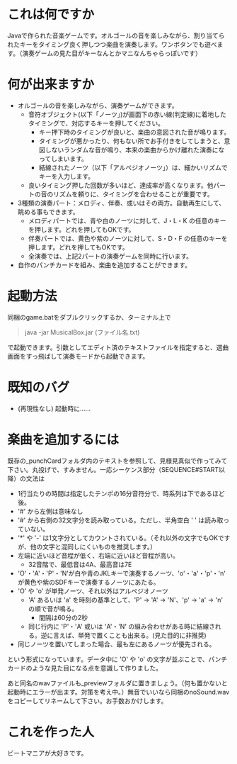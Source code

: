 # これは何ですか
Javaで作られた音楽ゲームです。オルゴールの音を楽しみながら、割り当てられたキーをタイミング良く押しつつ楽曲を演奏します。ワンボタンでも遊べます。（演奏ゲームの見た目がキーなんとかマニなんちゃらっぽいです）

# 何が出来ますか
- オルゴールの音を楽しみながら、演奏ゲームができます。
  - 音符オブジェクト(以下「ノーツ」)が画面下の赤い線(判定線)に着地したタイミングで、対応するキーを押してください。
    - キー押下時のタイミングが良いと、楽曲の意図された音が鳴ります。
    - タイミングが悪かったり、何もない所でお手付きをしてしまうと、意図しないランダムな音が鳴り、本来の楽曲からかけ離れた演奏になってしまいます。
    - 結線されたノーツ（以下「アルペジオノーツ」）は、細かいリズムでキーを入力します。
  - 良いタイミング押した回数が多いほど、達成率が高くなります。他パートの音のリズムを頼りに、タイミングを合わせることが重要です。
- 3種類の演奏パート：メロディ、伴奏、或いはその両方。自動再生にして、眺める事もできます。
  - メロディパートでは、青や白のノーツに対して、J・L・K の任意のキーを押します。どれを押してもOKです。
  - 伴奏パートでは、黄色や紫のノーツに対して、S・D・F の任意のキーを押します。どれを押してもOKです。
  - 全演奏では、上記2パートの演奏ゲームを同時に行います。
- 自作のパンチカードを組み、楽曲を追加することができます。

# 起動方法
同梱のgame.batをダブルクリックするか、ターミナル上で

> java -jar MusicalBox.jar (ファイル名.txt)

で起動できます。引数としてエディト済のテキストファイルを指定すると、選曲画面をすっ飛ばして演奏モードから起動できます。

# 既知のバグ
- (再現性なし) 起動時に……


# 楽曲を追加するには
既存の_punchCardフォルダ内のテキストを参照して、見様見真似で作ってみて下さい。丸投げで、すみません。一応シーケンス部分（SEQUENCE#START以降）の文法は
- 1行当たりの時間は指定したテンポの16分音符分で、時系列は下であるほど後。
- '#' から左側は意味なし
- '#' から右側の32文字分を読み取っている。ただし、半角空白 ' ' は読み取っていない。
- '*' や '-' は1文字分としてカウントされている。（それ以外の文字でもOKですが、他の文字と混同しにくいものを推奨します。）
- 左端に近いほど音程が低く、右端に近いほど音程が高い。
  - 32音階で、最低音は4A、最高音は7E
- 'O'・'A'・'P'・'N'が白や青のJKLキーで演奏するノーツ、'o'・'a'・'p'・'n' が黄色や紫のSDFキーで演奏するノーツにあたる。
- 'O' や 'o' が単発ノーツ、それ以外はアルペジオノーツ
  - 'A' あるいは 'a' を時刻の基準として、'P' → 'A' → 'N'、'p' → 'a' → 'n' の順で音が鳴る。
    - 間隔は60分の2秒
  - 同じ行内に 'P'・'A' 或いは 'A'・'N' の組み合わせがある時に結線される。逆に言えば、単発で置くことも出来る。(見た目的に非推奨)
- 同じノーツを置いてしまった場合、最も左にあるノーツが優先される。

という形式になっています。データ中に 'O' や 'o' の文字が並ぶことで、パンチカードのような見た目になる点を意識して作りました。

あと同名のwavファイルも_previewフォルダに置きましょう。（何も置かないと起動時にエラーが出ます。対策を考え中。）無音でいいなら同梱のnoSound.wavをコピーしてリネームして下さい。お手数おかけします。

# これを作った人
ビートマニアが大好きです。

